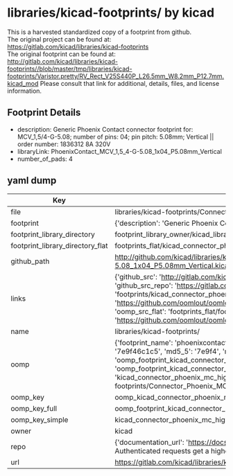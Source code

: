 # libraries/kicad-footprints/ by kicad  
This is a harvested standardized copy of a footprint from github.  
The original project can be found at:  
https://gitlab.com/kicad/libraries/kicad-footprints  
The original footprint can be found at:
http://gitlab.com/kicad/libraries/kicad-footprints//blob/master/tmp/libraries/kicad-footprints/Varistor.pretty/RV_Rect_V25S440P_L26.5mm_W8.2mm_P12.7mm.kicad_mod
Please consult that link for additional, details, files, and license information.  
## Footprint Details
* description: Generic Phoenix Contact connector footprint for: MCV_1,5/4-G-5.08; number of pins: 04; pin pitch: 5.08mm; Vertical || order number: 1836312 8A 320V  
* libraryLink: PhoenixContact_MCV_1,5_4-G-5.08_1x04_P5.08mm_Vertical  
* number_of_pads: 4  
## yaml dump  
| Key | Value |  
| --- | --- |  
| file | libraries/kicad-footprints/Connector_Phoenix_MC_HighVoltage.pretty/PhoenixContact_MCV_1,5_4-G-5.08_1x04_P5.08mm_Vertical.kicad_mod |  
| footprint | {'description': 'Generic Phoenix Contact connector footprint for: MCV_1,5/4-G-5.08; number of pins: 04; pin pitch: 5.08mm; Vertical || order number: 1836312 8A 320V', 'libraryLink': 'PhoenixContact_MCV_1,5_4-G-5.08_1x04_P5.08mm_Vertical', 'number_of_pads': 4} |  
| footprint_library_directory | footprint_library_owner/kicad_libraries/kicad-footprints/ |  
| footprint_library_directory_flat | footprints_flat/kicad_connector_phoenix_mc_highvoltage_phoenixcontact_mcv_1,5_4_g_5_08_1x04_p5_08mm_vertical/working |  
| github_path | http://github.com/kicad/libraries/kicad-footprints//blob/master/tmp/libraries/kicad-footprints/Connector_Phoenix_MC_HighVoltage.pretty/PhoenixContact_MCV_1,5_4-G-5.08_1x04_P5.08mm_Vertical.kicad_mod |  
| links | {'github_src': 'http://gitlab.com/kicad/libraries/kicad-footprints//blob/master/tmp/libraries/kicad-footprints/Varistor.pretty/RV_Rect_V25S440P_L26.5mm_W8.2mm_P12.7mm.kicad_mod', 'github_src_repo': 'https://gitlab.com/kicad/libraries/kicad-footprints', 'oomp_bot': 'footprints/kicad_connector_phoenix_mc_highvoltage_phoenixcontact_mcv_1,5_4_g_5_08_1x04_p5_08mm_vertical/working', 'oomp_bot_github': 'https://github.com/oomlout/oomlout_oomp_footprint_bot/tree/main/footprints/kicad_connector_phoenix_mc_highvoltage_phoenixcontact_mcv_1,5_4_g_5_08_1x04_p5_08mm_vertical/working', 'oomp_src_flat': 'footprints_flat/footprints_flat/kicad_connector_phoenix_mc_highvoltage_phoenixcontact_mcv_1,5_4_g_5_08_1x04_p5_08mm_vertical/working', 'oomp_src_flat_github': 'https://github.com/oomlout/oomlout_oomp_footprint_src/tree/main/footprints_flat/kicad_connector_phoenix_mc_highvoltage_phoenixcontact_mcv_1,5_4_g_5_08_1x04_p5_08mm_vertical/working'} |  
| name | libraries/kicad-footprints/ |  
| oomp | {'footprint_name': 'phoenixcontact_mcv_1,5_4_g_5_08_1x04_p5_08mm_vertical', 'library_name': 'connector_phoenix_mc_highvoltage', 'md5': '7e9f46c1c5833140495aeb50e68768f3', 'md5_10': '7e9f46c1c5', 'md5_5': '7e9f4', 'md5_6': '7e9f46', 'oomp_key': 'oomp_kicad_connector_phoenix_mc_highvoltage_phoenixcontact_mcv_1,5_4_g_5_08_1x04_p5_08mm_vertical', 'oomp_key_extra': 'oomp_footprint_kicad_connector_phoenix_mc_highvoltage_phoenixcontact_mcv_1,5_4_g_5_08_1x04_p5_08mm_vertical', 'oomp_key_full': 'oomp_footprint_kicad_connector_phoenix_mc_highvoltage_phoenixcontact_mcv_1,5_4_g_5_08_1x04_p5_08mm_vertical_7e9f46', 'oomp_key_simple': 'kicad_connector_phoenix_mc_highvoltage_phoenixcontact_mcv_1,5_4_g_5_08_1x04_p5_08mm_vertical', 'original_filename': 'libraries/kicad-footprints/Connector_Phoenix_MC_HighVoltage.pretty/PhoenixContact_MCV_1,5_4-G-5.08_1x04_P5.08mm_Vertical.kicad_mod', 'owner_name': 'kicad'} |  
| oomp_key | oomp_kicad_connector_phoenix_mc_highvoltage_phoenixcontact_mcv_1,5_4_g_5_08_1x04_p5_08mm_vertical |  
| oomp_key_full | oomp_footprint_kicad_connector_phoenix_mc_highvoltage_phoenixcontact_mcv_1,5_4_g_5_08_1x04_p5_08mm_vertical |  
| oomp_key_simple | kicad_connector_phoenix_mc_highvoltage_phoenixcontact_mcv_1,5_4_g_5_08_1x04_p5_08mm_vertical |  
| owner | kicad |  
| repo | {'documentation_url': 'https://docs.github.com/rest/overview/resources-in-the-rest-api#rate-limiting', 'message': "API rate limit exceeded for 84.66.173.59. (But here's the good news: Authenticated requests get a higher rate limit. Check out the documentation for more details.)"} |  
| url | https://gitlab.com/kicad/libraries/kicad-footprints |  


